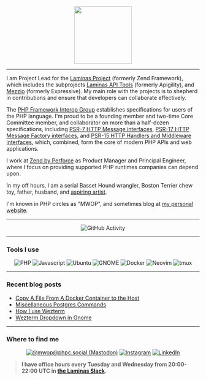 <div id="header" align="center">
    <img src="https://mwop.net/images/logo.png" width="150" height="150">
</div>

-----

I am Project Lead for the [Laminas Project](https://getlaminas.org) (formerly Zend Framework), which includes the subprojects [Laminas API Tools](https://api-tools.getlaminas.org) (formerly Apigility), and [Mezzio](https://docs.mezzio.dev) (formerly Expressive).
My main role with the projects is to shepherd in contributions and ensure that developers can collaborate effectively.

The [PHP Framework Interop Group](https://www.php-fig.org) establishes specifications for users of the PHP language.
I'm proud to be a founding member and two-time Core Committee member, and collaborator on more than a half-dozen specifications, including [PSR-7 HTTP Message interfaces](https://www.php-fig.org/psr/psr-7/), [PSR-17 HTTP Message Factory interfaces](https://www.php-fig.org/psr/psr-17/), and [PSR-15 HTTP Handlers and Middleware interfaces](https://www.php-fig.org/psr/psr-15/), which, combined, form the core of modern PHP APIs and web applications.

I work at [Zend by Perforce](https://www.zend.com) as Product Manager and Principal Engineer, where I focus on providing supported PHP runtimes companies can depend upon.

In my off hours, I am a serial Basset Hound wrangler, Boston Terrier chew toy, father, husband, and [aspiring artist](https://instagram.com/phlytangle).

I'm known in PHP circles as "MWOP", and sometimes blog at [my personal website](https://mwop.net).

-----

<div align="center">
    <img src="https://github-readme-stats.vercel.app/api?username=weierophinney&show_icons=true&theme=dark" alt="GitHub Activity">
</div>

-----

### Tools I use

<div align="center">
    <img src="https://img.shields.io/badge/PHP-007f00?logo=php&logoColor=white&style=for-the-badge" alt="PHP">
    <img src="https://img.shields.io/badge/Javascript-007f00?logo=javascript&logoColor=white&style=for-the-badge" alt="Javascript">
    <img src="https://img.shields.io/badge/Ubuntu-007f00?logo=ubuntu&logoColor=white&style=for-the-badge" alt="Ubuntu">
    <img src="https://img.shields.io/badge/GNOME-007f00?logo=gnome&logoColor=white&style=for-the-badge" alt="GNOME">
    <img src="https://img.shields.io/badge/Docker-007f00?logo=docker&logoColor=white&style=for-the-badge" alt="Docker">
    <img src="https://img.shields.io/badge/Neovim-007f00?logo=neovim&logoColor=white&style=for-the-badge" alt="Neovim">
    <img src="https://img.shields.io/badge/tmux-007f00?logo=tmux&logoColor=white&style=for-the-badge" alt="tmux">
</div>

-----

### Recent blog posts

<!-- BLOG-POST-LIST:START -->
- [Copy A File From A Docker Container to the Host](https://mwop.net/blog/2024-09-20-docker-copy-to-host.html)
- [Miscellaneous Postgres Commands](https://mwop.net/blog/2024-09-20-postgres-misc.html)
- [How I use Wezterm](https://mwop.net/blog/2024-07-04-how-i-use-wezterm.html)
- [Wezterm Dropdown in Gnome](https://mwop.net/blog/2024-09-17-wezterm-dropdown.html)
<!-- BLOG-POST-LIST:END -->

-----

### Where to find me

<div align="center">
    <a rel="me" href="https://phpc.social/@mwop"><img src="https://img.shields.io/badge/Mastodon-007f00?logo=mastodon&logoColor=white&style=for-the-badge" alt="@mwop@phpc.social (Mastodon)"></a>
    <a href="https://instagram.com/phlytangle"><img src="https://img.shields.io/badge/Instagram-007f00?logo=instagram&logoColor=white&style=for-the-badge" alt="Instagram"></a>
    <a href="https://www.linkedin.com/in/mweierophinney"><img src="https://img.shields.io/badge/LinkedIn-007f00?logo=linkedin&logoColor=white&style=for-the-badge" alt="LinkedIn"></a>
</div>

> **I have office hours every Tuesday and Wednesday from 20:00-22:00 UTC in [the Laminas Slack](https://laminas.slack.com).**
